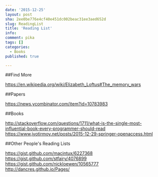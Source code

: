 ```yaml
---
date: '2015-12-25'
layout: post
sha: 2ee0be776e4cf40e451dc002beac31ee3aed652d
slug: ReadingList
title: 'Reading List'
info: 
comment: pika
tags: []
categories:
  - Books
published: true

---
```



##Find More

https://en.wikipedia.org/wiki/Elizabeth_Loftus#The_memory_wars

##Papers

https://news.ycombinator.com/item?id=10783983

##Books

http://stackoverflow.com/questions/1711/what-is-the-single-most-influential-book-every-programmer-should-read
https://www.jyotirmoy.net/posts/2015-12-29-springer-openaccess.html

##Other People's Reading Lists

https://gist.github.com/macintux/6227368
https://gist.github.com/stfairy/4076899
https://gist.github.com/nickloewen/10565777
http://dancres.github.io/Pages/